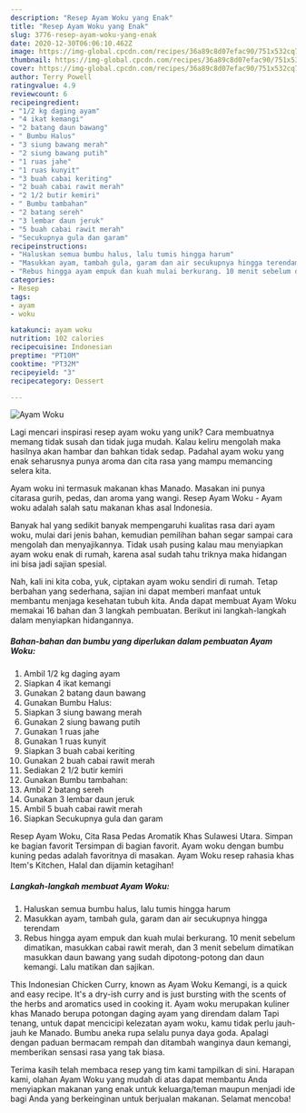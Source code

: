 ```yaml
---
description: "Resep Ayam Woku yang Enak"
title: "Resep Ayam Woku yang Enak"
slug: 3776-resep-ayam-woku-yang-enak
date: 2020-12-30T06:06:10.462Z
image: https://img-global.cpcdn.com/recipes/36a89c8d07efac90/751x532cq70/ayam-woku-foto-resep-utama.jpg
thumbnail: https://img-global.cpcdn.com/recipes/36a89c8d07efac90/751x532cq70/ayam-woku-foto-resep-utama.jpg
cover: https://img-global.cpcdn.com/recipes/36a89c8d07efac90/751x532cq70/ayam-woku-foto-resep-utama.jpg
author: Terry Powell
ratingvalue: 4.9
reviewcount: 6
recipeingredient:
- "1/2 kg daging ayam"
- "4 ikat kemangi"
- "2 batang daun bawang"
- " Bumbu Halus"
- "3 siung bawang merah"
- "2 siung bawang putih"
- "1 ruas jahe"
- "1 ruas kunyit"
- "3 buah cabai keriting"
- "2 buah cabai rawit merah"
- "2 1/2 butir kemiri"
- " Bumbu tambahan"
- "2 batang sereh"
- "3 lembar daun jeruk"
- "5 buah cabai rawit merah"
- "Secukupnya gula dan garam"
recipeinstructions:
- "Haluskan semua bumbu halus, lalu tumis hingga harum"
- "Masukkan ayam, tambah gula, garam dan air secukupnya hingga terendam"
- "Rebus hingga ayam empuk dan kuah mulai berkurang. 10 menit sebelum dimatikan, masukkan cabai rawit merah, dan 3 menit sebelum dimatikan masukkan daun bawang yang sudah dipotong-potong dan daun kemangi. Lalu matikan dan sajikan."
categories:
- Resep
tags:
- ayam
- woku

katakunci: ayam woku 
nutrition: 102 calories
recipecuisine: Indonesian
preptime: "PT10M"
cooktime: "PT32M"
recipeyield: "3"
recipecategory: Dessert

---
```



![Ayam Woku](https://img-global.cpcdn.com/recipes/36a89c8d07efac90/751x532cq70/ayam-woku-foto-resep-utama.jpg)

Lagi mencari inspirasi resep ayam woku yang unik? Cara membuatnya memang tidak susah dan tidak juga mudah. Kalau keliru mengolah maka hasilnya akan hambar dan bahkan tidak sedap. Padahal ayam woku yang enak seharusnya punya aroma dan cita rasa yang mampu memancing selera kita.

Ayam woku ini termasuk makanan khas Manado. Masakan ini punya citarasa gurih, pedas, dan aroma yang wangi. Resep Ayam Woku - Ayam woku adalah salah satu makanan khas asal Indonesia.

Banyak hal yang sedikit banyak mempengaruhi kualitas rasa dari ayam woku, mulai dari jenis bahan, kemudian pemilihan bahan segar sampai cara mengolah dan menyajikannya. Tidak usah pusing kalau mau menyiapkan ayam woku enak di rumah, karena asal sudah tahu triknya maka hidangan ini bisa jadi sajian spesial.


Nah, kali ini kita coba, yuk, ciptakan ayam woku sendiri di rumah. Tetap berbahan yang sederhana, sajian ini dapat memberi manfaat untuk membantu menjaga kesehatan tubuh kita. Anda dapat membuat Ayam Woku memakai 16 bahan dan 3 langkah pembuatan. Berikut ini langkah-langkah dalam menyiapkan hidangannya.

<!--inarticleads1-->

##### Bahan-bahan dan bumbu yang diperlukan dalam pembuatan Ayam Woku:

1. Ambil 1/2 kg daging ayam
1. Siapkan 4 ikat kemangi
1. Gunakan 2 batang daun bawang
1. Gunakan  Bumbu Halus:
1. Siapkan 3 siung bawang merah
1. Gunakan 2 siung bawang putih
1. Gunakan 1 ruas jahe
1. Gunakan 1 ruas kunyit
1. Siapkan 3 buah cabai keriting
1. Gunakan 2 buah cabai rawit merah
1. Sediakan 2 1/2 butir kemiri
1. Gunakan  Bumbu tambahan:
1. Ambil 2 batang sereh
1. Gunakan 3 lembar daun jeruk
1. Ambil 5 buah cabai rawit merah
1. Siapkan Secukupnya gula dan garam


Resep Ayam Woku, Cita Rasa Pedas Aromatik Khas Sulawesi Utara. Simpan ke bagian favorit Tersimpan di bagian favorit. Ayam woku dengan bumbu kuning pedas adalah favoritnya di masakan. Ayam Woku resep rahasia khas Item&#39;s Kitchen, Halal dan dijamin ketagihan! 

<!--inarticleads2-->

##### Langkah-langkah membuat Ayam Woku:

1. Haluskan semua bumbu halus, lalu tumis hingga harum
1. Masukkan ayam, tambah gula, garam dan air secukupnya hingga terendam
1. Rebus hingga ayam empuk dan kuah mulai berkurang. 10 menit sebelum dimatikan, masukkan cabai rawit merah, dan 3 menit sebelum dimatikan masukkan daun bawang yang sudah dipotong-potong dan daun kemangi. Lalu matikan dan sajikan.


This Indonesian Chicken Curry, known as Ayam Woku Kemangi, is a quick and easy recipe. It&#39;s a dry-ish curry and is just bursting with the scents of the herbs and aromatics used in cooking it. Ayam woku merupakan kuliner khas Manado berupa potongan daging ayam yang direndam dalam Tapi tenang, untuk dapat mencicipi kelezatan ayam woku, kamu tidak perlu jauh-jauh ke Manado. Bumbu aneka rupa selalu punya daya goda. Apalagi dengan paduan bermacam rempah dan ditambah wanginya daun kemangi, memberikan sensasi rasa yang tak biasa. 

Terima kasih telah membaca resep yang tim kami tampilkan di sini. Harapan kami, olahan Ayam Woku yang mudah di atas dapat membantu Anda menyiapkan makanan yang enak untuk keluarga/teman maupun menjadi ide bagi Anda yang berkeinginan untuk berjualan makanan. Selamat mencoba!
